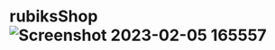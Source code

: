 # rubiksShop![Screenshot 2023-02-05 165557](https://user-images.githubusercontent.com/76916192/216816024-067f3aa6-f78d-4b3a-af41-a217f9fb32ac.png)
